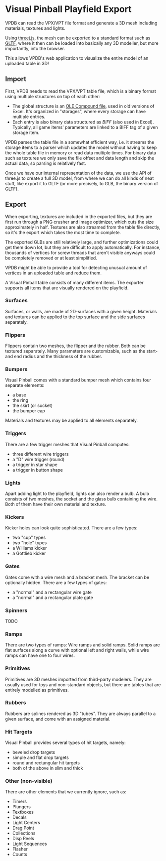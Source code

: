 # Visual Pinball Playfield Export

VPDB can read the VPX/VPT file format and generate a 3D mesh including 
materials, textures and lights.

Using [threej.js](https://threejs.org/), the mesh can be exported to a standard
format such as [GLTF](https://www.khronos.org/gltf/), where it then can be 
loaded into basically any 3D modeller, but more importantly, into the browser.

This allows VPDB's web application to visualize the entire model of an uploaded 
table in 3D!

## Import

First, VPDB needs to read the VPX/VPT table file, which is a binary format
using multiple structures on top of each other:

- The global structure is an [OLE Compound file](https://github.com/libyal/libolecf/blob/master/documentation/OLE%20Compound%20File%20format.asciidoc),
  used in old versions of Excel. It's organized in "storages", where every 
  storage can have multiple entries.
- Each entry is also binary data structured as *BIFF* (also used in Excel).
  Typically, all game items' parameters are linked to a BIFF tag of a given
  storage item.
  
VPDB parses the table file in a somewhat efficient way, i.e. it streams the 
storage items to a parser which updates the model without having to keep the
whole table file in memory or read data multiple times. For binary data such as 
textures we only save the file offset and data length and skip the actual data,
so parsing is relatively fast.

Once we have our internal representation of the data, we use the API of
three.js to create a full 3D model, from where we can do all kinds of neat
stuff, like export it to GLTF (or more precisely, to GLB, the binary version
of GLTF).

## Export

When exporting, textures are included in the exported files, but they are first
run through a PNG crusher and image optimizer, which cuts the size 
approximately in half. Textures are also streamed from the table file directly,
so it's the export which takes the most time to complete.

The exported GLBs are still relatively large, and further optimizations could 
get them down lot, but they are difficult to apply automatically. For instance,
thousands of vertices for screw threads that aren't visible anyways could be
completely removed or at least simplified.

VPDB might be able to provide a tool for detecting unusual amount of vertices
in an uploaded table and reduce them.

A Visual Pinball table consists of many different items. The exporter supports
all items that are visually rendered on the playfield.

### Surfaces

Surfaces, or walls, are made of 2D-surfaces with a given height. Materials
and textures can be applied to the top surface and the side surfaces 
separately.

### Flippers

Flippers contain two meshes, the flipper and the rubber. Both can be 
textured separately. Many parameters are customizable, such as the start-
and end radius and the thickness of the rubber.

### Bumpers

Visual Pinball comes with a standard bumper mesh which contains four separate
elements:

- a base
- the ring
- the skirt (or socket)
- the bumper cap

Materials and textures may be applied to all elements separately.

### Triggers

There are a few trigger meshes that Visual Pinball computes:

- three different wire triggers
- a "D" wire trigger (round)
- a trigger in star shape
- a trigger in button shape

### Lights

Apart adding light to the playfield, lights can also render a bulb. A bulb
consists of two meshes, the socket and the glass bulb containing the wire.
Both of them have their own material and texture.

### Kickers

Kicker holes can look quite sophisticated. There are a few types:

- two "cup" types
- two "hole" types
- a Williams kicker
- a Gottlieb kicker

### Gates

Gates come with a wire mesh and a bracket mesh. The bracket can be optionally 
hidden. There are a few types of gates:

- a "normal" and a rectangular wire gate
- a "normal" and a rectangular plate gate

### Spinners

TODO

### Ramps

There are two types of ramps: Wire ramps and solid ramps. Solid ramps are 
flat surfaces along a curve with optional left and right walls, while wire 
ramps can have one to four wires.

### Primitives

Primitives are 3D meshes imported from third-party modelers. They are usually
used for toys and non-standard objects, but there are tables that are entirely
modelled as primitives.

### Rubbers

Rubbers are splines rendered as 3D "tubes". They are always parallel to a given
surface, and come with an assigned material.

### Hit Targets

Visual Pinball provides several types of hit targets, namely:

- beveled drop targets
- simple and flat drop targets
- round and rectangular hit targets
- both of the above in slim and thick

### Other (non-visible)

There are other elements that we currently ignore, such as:

- Timers
- Plungers
- Textboxes
- Decals
- Light Centers
- Drag Point
- Collections
- Disp Reels
- Light Sequences
- Flasher
- Counts
